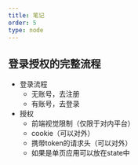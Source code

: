 ```yaml
---
title: 笔记
order: 5
type: node
---
```


## 登录授权的完整流程
- 登录流程
    - 无账号，去注册
    - 有账号，去登录
- 授权
    - 前端视觉限制（仅限于对内平台）
    - cookie（可以对外）
    - 携带token的请求头（可以对外）
    - 如果是单页应用可以放在state中